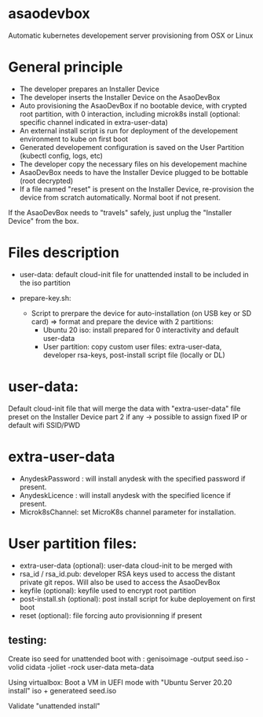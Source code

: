 # asaodevbox
Automatic kubernetes developement server provisioning from OSX or Linux

# General principle
- The developer prepares an Installer Device
- The developer inserts the Installer Device on the AsaoDevBox
- Auto provisioning the AsaoDevBox if no bootable device, with crypted root partition, with 0 interaction, including microk8s install (optional: specific channel indicated in extra-user-data)
- An external install script is run for deployment of the developement environment to kube on first boot
- Generated developement configuration is saved on the User Partition (kubectl config, logs, etc)
- The developer copy the necessary files on his developement machine
- AsaoDevBox needs to have the Installer Device plugged to be bottable (root decrypted)
- If a file named "reset" is present on the Installer Device, re-provision the device from scratch automatically. Normal boot if not present.

If the AsaoDevBox needs to "travels" safely, just unplug the "Installer Device" from the box.

# Files description

- user-data: default cloud-init file for unattended install to be included in the iso partition

- prepare-key.sh:
  - Script to prerpare the device for auto-installation (on USB key or SD card)
    => format and prepare the device with 2 partitions:
      - Ubuntu 20 iso: install prepared for 0 interactivity and default user-data
      - User partition: copy custom user files: extra-user-data, developer rsa-keys, post-install script file (locally or DL)

# user-data:

Default cloud-init file that will merge the data with "extra-user-data" file preset on the Installer Device part 2 if any -> possible to assign fixed IP or default wifi SSID/PWD

# extra-user-data

- AnydeskPassword : will install anydesk with the specified password if present.
- AnydeskLicence : will install anydesk with the specified licence if present.
- Microk8sChannel: set MicroK8s channel parameter for installation.

# User partition files:

- extra-user-data (optional): user-data cloud-init to be merged with 
- rsa_id / rsa_id.pub: developer RSA keys used to access the distant private git repos. Will also be used to access the AsaoDevBox
- keyfile (optional): keyfile used to encrypt root partition
- post-install.sh (optional): post install script for kube deployement on first boot
- reset (optional): file forcing auto provisionning if present

## testing:
Create iso seed for unattended boot with :
genisoimage -output seed.iso -volid cidata -joliet -rock user-data meta-data

Using virtualbox:
Boot a VM in UEFI mode with "Ubuntu Server 20.20 install" iso + generateed seed.iso

Validate "unattended install"

